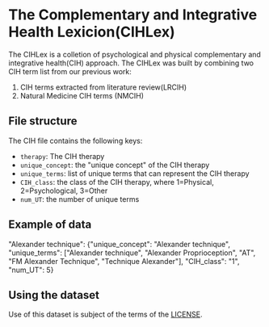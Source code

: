# The Complementary and Integrative Health Lexicion(CIHLex)
The CIHLex is a colletion of psychological and physical complementary and integrative health(CIH) approach. The CIHLex was built by combining two CIH term list from our previous work:
1. CIH terms extracted from literature review(LRCIH)
2. Natural Medicine CIH terms (NMCIH)


## File structure
The CIH file contains the following keys:
- ```therapy```: The CIH therapy
- ```unique_concept```: the "unique concept" of the CIH therapy
- ```unique_terms```: list of unique terms that can represent the CIH therapy
- ```CIH_class```: the class of the CIH therapy, where 1=Physical, 2=Psychological, 3=Other
- ```num_UT```: the number of unique terms




## Example of data
"Alexander technique": 
{"unique_concept": "Alexander technique", 
"unique_terms": ["Alexander technique", "Alexander Proprioception", "AT", "FM Alexander Technique", "Technique Alexander"], 
"CIH_class": "1",
"num_UT": 5}

## Using the dataset
Use of this dataset is subject of the terms of the [LICENSE](./LICENSE.md).

